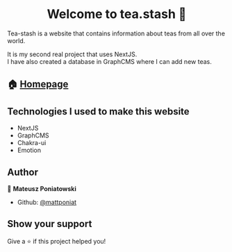 <h1 align="center">Welcome to tea.stash 👋</h1>

Tea-stash is a website that contains information about teas from all over the world.

It is my second real project that uses NextJS.\
I have also created a database in GraphCMS where I can add new teas.

## 🏠 [Homepage](https://tea-stash.vercel.app/)

## Technologies I used to make this website
* NextJS
* GraphCMS
* Chakra-ui
* Emotion

## Author

👤 **Mateusz Poniatowski**

* Github: [@mattponiat](https://github.com/mattponiat)

## Show your support

Give a ⭐️ if this project helped you!
